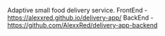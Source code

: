 Adaptive small food delivery service.
FrontEnd - https://alexxred.github.io/delivery-app/
BackEnd - https://github.com/AlexxRed/delivery-app-backend

